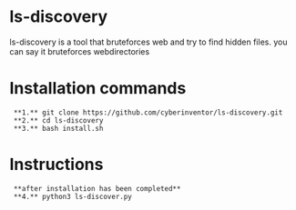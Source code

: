 # ls-discovery
ls-discovery is a tool that bruteforces web and try to find hidden files.
you can say it bruteforces webdirectories
# Installation commands
``` **1.** git clone https://github.com/cyberinventor/ls-discovery.git```
<br>
``` **2.** cd ls-discovery```
<br>
``` **3.** bash install.sh```
<br>
# Instructions
``` **after installation has been completed**```
<br>
``` **4.** python3 ls-discover.py```
